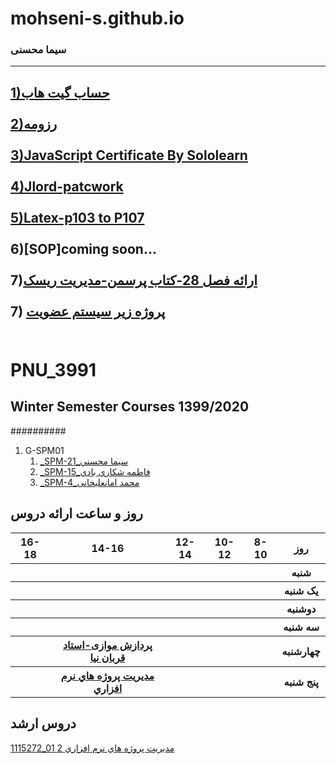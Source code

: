 # mohseni-s.github.io
### سیما محسنی
 
---
[1)حساب گیت هاب](https://github.com/mohseni-s)
<br/><br/>
[2)رزومه](https://mohseni-s.github.io/)
<br/><br/>
[3)JavaScript Certificate By Sololearn](https://github.com/mohseni-s/PNU_3991_AR/blob/main/cert-1024-20270937.jpg)
<br/><br/>
[4)Jlord-patcwork](https://github.com/mohseni-s/PNU_3991_AR/blob/main/jlord-pachwork.png)
<br/><br/>
[5)Latex-p103 to P107](https://github.com/mohseni-s/PNU_3991_AR/tree/main/latex-p103%20to%20p107-sima%20mohseni)
<br/><br/>
6)[SOP]coming soon...
<br/><br/>
7)[ارائه فصل 28-کتاب پرسمن-مدیریت ریسک](https://github.com/mohseni-s/Pressman-28-RiskManagement.git)
<br/><br/>
7) [پروژه زیر سیستم عضویت](https://github.com/mohseni-s/registration_project)
<br></br>
------------------------------------
# PNU_3991
## Winter Semester Courses 1399/2020
##########
1. G-SPM01
    1. [_SPM-21_سيما محسني](https://github.com/AliRazavi-edu/PNU_3991/tree/master/_MSc/SoftwareProjectManagement/1115272_01/21_%D8%B3%D9%8A%D9%85%D8%A7%20%D9%85%D8%AD%D8%B3%D9%86%D9%8A) 
    2. [_SPM-15_فاطمه شكاري بادي](https://github.com/AliRazavi-edu/PNU_3991/tree/master/_MSc/SoftwareProjectManagement/1115272_01/15_%D9%81%D8%A7%D8%B7%D9%85%D9%87%20%D8%B4%D9%83%D8%A7%D8%B1%D9%8A%20%D8%A8%D8%A7%D8%AF%D9%8A)
    3. [_SPM-4_محمد امانعلیخانی](https://github.com/AliRazavi-edu/PNU_3991/tree/master/_MSc/SoftwareProjectManagement/1115272_01/04_%D9%85%D8%AD%D9%85%D8%AF%20%D8%A7%D9%85%D8%A7%D9%86%D8%B9%D9%84%D9%8A%D8%AE%D8%A7%D9%86%D9%8A)
     
       


## روز و ساعت ارائه دروس

<table style="width:100%">
  <tr>
    <th >16-18</th>
    <th >14-16</th>
    <th >12-14</th>
    <th>10-12</th>
    <th>8-10</th>
    <th>روز</th>
  </tr>
  <tr>
    <th ></th>
    <th ></th>
    <th></th>
    <th></th>
    <th ></th>
    <th>شنبه</th>
  </tr>
   <tr>
    <th ></th>
    <th ></th>
    <th></th>
    <th></th>
    <th ></th>
    <th>یک شنبه</th>
  </tr>
   <tr>
     <th ></th>
    <th ></th>
    <th></th>
    <th></th>
    <th ></th>  
    <th>دوشنبه</th>
  </tr>
   <tr>
    <th ></th>
    <th ></th>
    <th></th>
    <th></th>
    <th ></th>
    <th>سه شنبه</th>
  </tr>
   <tr>
    <th ></th>
    <th ><a  href=>پردازش موازی-استاد قربان نیا</a></th>
    <th></th>
    <th></th>
     <th ></th>
    <th>چهارشنبه</th>
  </tr>
   <tr>
    <th ></th>
     <th ><a  href="https://github.com/AliRazavi-edu/PNU_3991/tree/master/_MSc/SoftwareProjectManagement">مديريت پروژه هاي نرم افزاري</a></th>
     <th ></th>
     <th></th>
    <th></th>
    <th>پنج شنبه</th>
  </tr>
</table>

## دروس ارشد
[1115272_01	مديريت پروژه هاي نرم افزاري	2](https://github.com/AliRazavi-edu/PNU_3991/tree/master/_MSc/SoftwareProjectManagement)

